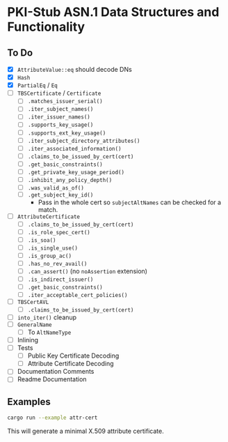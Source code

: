 # PKI-Stub ASN.1 Data Structures and Functionality

## To Do

- [x] `AttributeValue::eq` should decode DNs
- [x] `Hash`
- [x] `PartialEq` / `Eq`
- [ ] `TBSCertificate` / `Certificate`
  - [ ] `.matches_issuer_serial()`
  - [ ] `.iter_subject_names()`
  - [ ] `.iter_issuer_names()`
  - [ ] `.supports_key_usage()`
  - [ ] `.supports_ext_key_usage()`
  - [ ] `.iter_subject_directory_attributes()`
  - [ ] `.iter_associated_information()`
  - [ ] `.claims_to_be_issued_by_cert(cert)`
  - [ ] `.get_basic_constraints()`
  - [ ] `.get_private_key_usage_period()`
  - [ ] `.inhibit_any_policy_depth()`
  - [ ] `.was_valid_as_of()`
  - [ ] `.get_subject_key_id()`
    - Pass in the whole cert so `subjectAltNames` can be checked for a match.
- [ ] `AttributeCertificate`
  - [ ] `.claims_to_be_issued_by_cert(cert)`
  - [ ] `.is_role_spec_cert()`
  - [ ] `.is_soa()`
  - [ ] `.is_single_use()`
  - [ ] `.is_group_ac()`
  - [ ] `.has_no_rev_avail()`
  - [ ] `.can_assert()` (no `noAssertion` extension)
  - [ ] `.is_indirect_issuer()`
  - [ ] `.get_basic_constraints()`
  - [ ] `.iter_acceptable_cert_policies()`
- [ ] `TBSCertAVL`
  - [ ] `.claims_to_be_issued_by_cert(cert)`
- [ ] `into_iter()` cleanup
- [ ] `GeneralName`
  - [ ] To `AltNameType`
- [ ] Inlining
- [ ] Tests
  - [ ] Public Key Certificate Decoding
  - [ ] Attribute Certificate Decoding
- [ ] Documentation Comments
- [ ] Readme Documentation

## Examples

```bash
cargo run --example attr-cert
```

This will generate a minimal X.509 attribute certificate.

